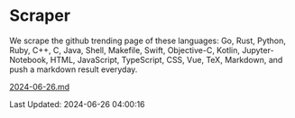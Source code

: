 # Scraper

We scrape the github trending page of these languages: Go, Rust, Python, Ruby, C++, C, Java, Shell, Makefile, Swift, Objective-C, Kotlin, Jupyter-Notebook, HTML, JavaScript, TypeScript, CSS, Vue, TeX, Markdown, and push a markdown result everyday.

[2024-06-26.md](https://github.com/yangwenmai/github-trending-backup/blob/master/2024-06-26.md)

Last Updated: 2024-06-26 04:00:16